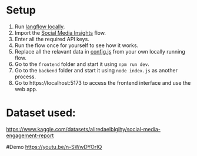 # Setup

1. Run [langflow locally](https://docs.langflow.org/get-started-installation).
2. Import the [Social Media Insights](<https://github.com/sudhz/sudhz-level-supermind-hackdvs/blob/master/flow/Social%20Media%20Insights%20(No%20API%20Keys).json>) flow.
3. Enter all the required API keys.
4. Run the flow once for yourself to see how it works.
5. Replace all the relavant data in [config.js](https://github.com/sudhz/sudhz-level-supermind-hackdvs/blob/master/config.js) from your own locally running flow.
6. Go to the `frontend` folder and start it using `npm run dev`.
7. Go to the `backend` folder and start it using `node index.js` as another process.
8. Go to https://localhost:5173 to access the frontend interface and use the web app.

# Dataset used:
https://www.kaggle.com/datasets/aliredaelblgihy/social-media-engagement-report

#Demo
https://youtu.be/n-SWwDYOrIQ
